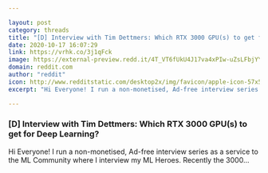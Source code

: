 ```yaml
---

layout: post
category: threads
title: "[D] Interview with Tim Dettmers: Which RTX 3000 GPU(s) to get for Deep Learning?"
date: 2020-10-17 16:07:29
link: https://vrhk.co/3j1qFck
image: https://external-preview.redd.it/4T_VT6fUkU4J17va4xPIw-uZsLFbjYYay3UacyDix8Y.jpg?width=400&height=209.42408377&auto=webp&crop=400:209.42408377,smart&s=511c1224e362dcce0582e41bde49e88e06cf6d59
domain: reddit.com
author: "reddit"
icon: http://www.redditstatic.com/desktop2x/img/favicon/apple-icon-57x57.png
excerpt: "Hi Everyone! I run a non-monetised, Ad-free interview series as a service to the ML Community where I interview my ML Heroes. Recently the 3000..."

---
```


### [D] Interview with Tim Dettmers: Which RTX 3000 GPU(s) to get for Deep Learning?

Hi Everyone! I run a non-monetised, Ad-free interview series as a service to the ML Community where I interview my ML Heroes. Recently the 3000...